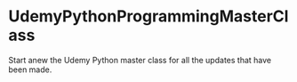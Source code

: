 # UdemyPythonProgrammingMasterClass
 
Start anew the Udemy Python master class for all the updates that have been made.
